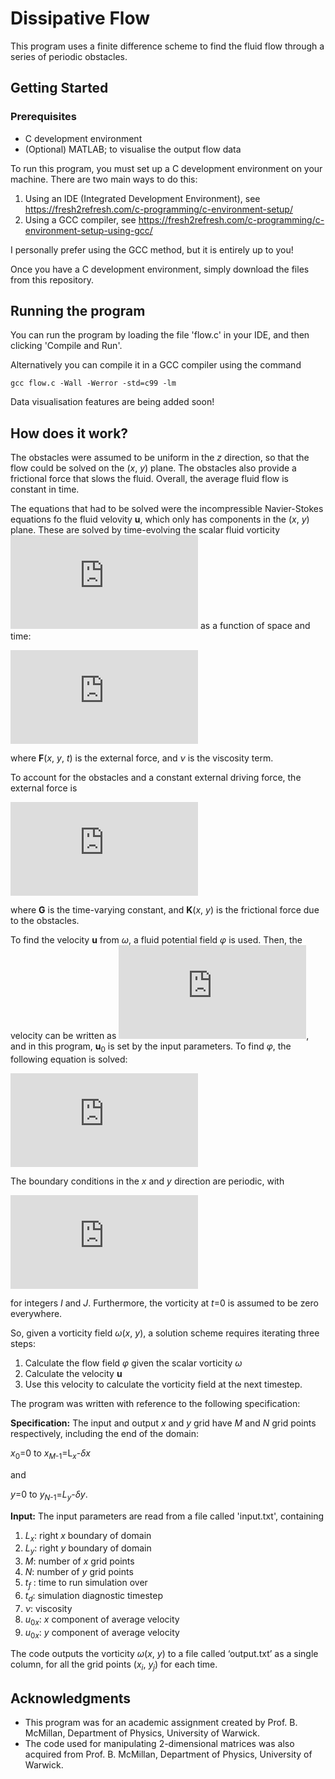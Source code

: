# Dissipative Flow

This program uses a finite difference scheme to find the fluid flow through a series of periodic obstacles. 

## Getting Started

### Prerequisites
* C development environment
* (Optional) MATLAB; to visualise the output flow data

To run this program, you must set up a C development environment on your machine. There are two main ways to do this:
1. Using an IDE (Integrated Development Environment), see https://fresh2refresh.com/c-programming/c-environment-setup/
2. Using a GCC compiler, see https://fresh2refresh.com/c-programming/c-environment-setup-using-gcc/

I personally prefer using the GCC method, but it is entirely up to you!

Once you have a C development environment, simply download the files from this repository.



## Running the program

You can run the program by loading the file 'flow.c' in your IDE, and then clicking 'Compile and Run'.

Alternatively you can compile it in a GCC compiler using the command

```
gcc flow.c -Wall -Werror -std=c99 -lm
```

Data visualisation features are being added soon!

## How does it work?

The obstacles were assumed to be uniform in the *z* direction, so that the flow could be solved on the (*x*, *y*) plane. The obstacles also provide a frictional force that slows the fluid. Overall, the average fluid flow is constant in time.

The equations that had to be solved were the incompressible Navier-Stokes equations fo the fluid velovity **u**, which only has components in the (*x*, *y*) plane. These are solved by time-evolving the scalar fluid vorticity ![](http://latex.codecogs.com/gif.latex?%5Comega%3D%28%5Cnabla%5Ctimes%20%5Cbold%20u%29%5Ccdot%20%5Chat%7B%5Cbold%20z%7D) as a function of space and time:

![](http://latex.codecogs.com/gif.latex?%5Cfrac%7B%5Cpartial%20%5Comega%7D%7B%5Cpartial%20t%7D&plus;%5Cbold%20u%5Ccdot%20%5Cnabla%5Comega%20%3D%20%5Chat%7B%5Cbold%20z%7D%5Ccdot%20%28%5Cnabla%5Ctimes%5Cbold%20F%29&plus;%5Cnu%20%5Cnabla%5E2%5Comega)

where **F**(*x*, *y*, *t*) is the external force, and *ν* is the viscosity term.

To account for the obstacles and a constant external driving force, the external force is

![](http://latex.codecogs.com/gif.latex?%5Cbold%20F%3D%5Cbold%20G-K%28x%2Cy%29%5Cbold%20u)

where **G** is the time-varying constant, and **K**(*x*, *y*) is the frictional force due to the obstacles.

To find the velocity **u** from *ω*, a fluid potential field *φ* is used. Then, the velocity can be written as ![](http://latex.codecogs.com/gif.latex?%5Cbo%5Cbold%20u%20%3D%20%28%5Cnabla%20%5Cphi%29%5Ctimes%20%5Chat%7B%5Cbold%20z%7D&plus;%5Cbold%20u_0), and in this program, **u**<sub>0</sub> is set by the input parameters. To find *φ*, the following equation is solved:

![](http://latex.codecogs.com/gif.latex?%5Chat%7B%5Cbold%20z%7D%5Ccdot%20%28%5Cnabla%5Ctimes%5Cbold%20u%29%3D-%5Cnabla%5E2%5Cphi%3D%5Comega)

The boundary conditions in the *x* and *y* direction are periodic, with

![](http://latex.codecogs.com/gif.latex?%5Cbold%20u%28x%2Cy%29%3D%5Cbold%20u%28x&plus;IL_x%2Cy&plus;JL_y%29)

for integers *I* and *J*. Furthermore, the vorticity at *t*=0 is assumed to be zero everywhere.

So, given a vorticity field *ω*(*x*, *y*), a solution scheme requires iterating three steps:

1. Calculate the flow field *φ* given the scalar vorticity *ω*
2. Calculate the velocity **u**
3. Use this velocity to calculate the vorticity field at the next timestep.


The program was written with reference to the following specification:

**Specification:**
The input and output *x* and *y* grid have *M* and *N* grid points respectively, including the end of the domain:

*x*<sub>0</sub>=0 to *x*<sub>*M*-1</sub>=L<sub>*x*</sub>-*δx*

and

*y*=0 to *y*<sub>*N*-1</sub>=*L*<sub>*y*</sub>-*δy*.

**Input:** The input parameters are read from a file called 'input.txt', containing
1. *L<sub>x</sub>*: right *x* boundary of domain
2. *L<sub>y</sub>*: right *y* boundary of domain
3. *M*: number of *x* grid points
4. *N*: number of *y* grid points
5. *t<sub>f</sub>* : time to run simulation over
6. *t<sub>d</sub>*: simulation diagnostic timestep
7. *ν*: viscosity
8. *u*<sub>0*x*</sub>: *x* component of average velocity
9. *u*<sub>0*x*</sub>: *y* component of average velocity

The code outputs the vorticity *ω*(*x*, *y*) to a file called ‘output.txt’ as a single column, for all the grid points (*x*<sub>*i*</sub>, *y*<sub>*j*</sub>) for each time.

## Acknowledgments
* This program was for an academic assignment created by Prof. B. McMillan, Department of Physics, University of Warwick.
* The code used for manipulating 2-dimensional matrices was also acquired from Prof. B. McMillan, Department of Physics, University of Warwick.
